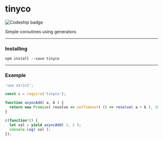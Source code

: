 # tinyco

![Codeship badge](https://codeship.com/projects/52aef0b0-c9ec-0134-0a14-7600976de1fc/status?branch=master)

Simple coroutines using generators

---

### Installing

```
npm install --save tinyco
```

---

### Example

```js
'use strict';

const c = require('tinyco');

function asyncAdd( a, b ) {
  return new Promise( resolve => setTimeout( () => resolve( a + b ), 100 ) );
}

c(function*() {
  let val = yield asyncAdd( 1, 2 );
  console.log( val );
});
```
